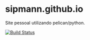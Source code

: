 sipmann.github.io
=================

Site pessoal utilizando pelican/python.

[![Build Status](https://travis-ci.org/sipmann/sipmann.github.io.svg?branch=pelican)](https://travis-ci.org/sipmann/sipmann.github.io)
